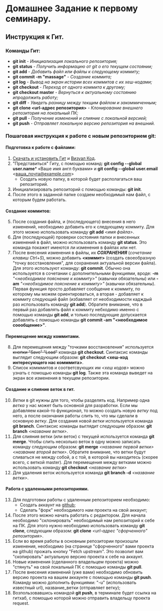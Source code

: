 # Домашнее Задание к первому семинару.

## Инструкция к Гит.

### Команды Гит:

- **git init** - *Инициализация локального репозитория;*
- **git status** - *Получить информацию от git о его текущем состоянии;*
- **git add** - *Добавить файл или файлы к следующему коммиту;*
- **git commit -m "massage"** - *Создание коммита;*
- **git log** - *Вывод на экран истории всех коммитов с их хеш-кодами;*
- **git checkout** - *Переход от одного коммита к другому;*
- **git checkout master** - *Вернуться к актуальному состоянию ипродолжить работу;*
- **git diff** - *Увидеть разницу между текщим файлом и закоммиченным;*
- **git clone <url-адрес репозитория>** - *Клонирование внешнего репозитория на локальный ПК;*
- **git pull** - *Получение изменений и слияние с локальной версией;*
- **git push** - *Отправляет локальную версию репозитория на внешний.*

### Пошаговая инструкция к работе с новым репозиторием git:

#### Подготовка к работе с файлами: 

1. [Скачать и установить Гит](https://git-scm.com/downloads) и [Визуал Код](https://code.visualstudio.com/download). 
2. "Представиться" Гиту, с помощью команд: **git config --global user.name*** «Ваше имя англ буквами» и **git config --global user.email** <ваша_почта@example.com>
    - Cоздать новую папку, в которой будет располагаться ваш репозиторий.
3. Инициализировать репозиторий с помощью команды: **git init**.
4. После этого в заданной папке создаем необходимый нам файл, с которым будем работать. 

#### Создание коммитов: 

5. После создания файла, и (последующего) внесения в него изменений, необходимо добавить его к следующему коммиту. Для этого можно использовать команду **git add** *<имя файла>*.
6. Для (последующей) проверки состояния папки и внесенных изменений в файл, можно использовать команду **git status**. Это команда покажет имеются ли изменения в файлах или нет. 
7. После внесения изменения в файлы, их ***СОХРАНЕНИЯ*** (*сочетание клавиш Ctrl+S*), можно добавить **<коммит>** (создать своеобразную "точку восстановления", для сохранения актуальной версии файла). Для этого используют команду: **git commit**. Обычно она используется в сочетании с дополнительными функциями, вроде: **-m** *"<необходимое пояснение к коммиту>"* (кавычки обязательны) или **-am** *"<необходимое пояснение к коммиту>"* (кавычки обязательны). Первая функция просто добавляет сообщение к коммиту, по которому мы можем ориентироваться, а вторая - добавляет к коммиту следующий файл (избавляет от необходимости кадждый раз использовать команду **git add**). Обратите внимание, что в первый раз добавлять файл к коммиту небходимо именно с помощью команды  **git add**, и только последующие допускается добавлять с помощью команды **git commit -am "<необходимое соообщение>"**.

#### Перемещение между коммитами. 

8. Для перемещения между "точками восстановления" используется ~~кнопки "Save" "Load"~~ команда **git checkout**. Синтаксис команды выглядит следующим образом: **git checkout <хеш-код интересующего нас комммита>**.
9. Список комммитов и соответсвующих им *<хеш кодов>* можно узнать с помощью команды **git log**. Также эта команда выведет на экран все изменения в текущем репозитории. 

#### Создание и слияние веток в гит.

10. *Ветки* в git нужны для того, чтобы разделять код. Например одна *ветка* у нас может быть основной для разработки. Если мы добавляем какой-то функционал, то можно создать новую *ветку* под него, а после окончания работы *слить* то, что мы сделали в основную *ветку*. Для создания новой *ветки* используется команда **git branch**. Синтаксис команды выглядит следующим образом: **git branch** *<название ветки>*.
11. Для слияния ветки (или веток) с текущей используется команда **git merge**. Чтобы слить несколько веток в одну можно записать команду следующим образом: **git merge** *<название первой ветки> <название второй ветки>*. Обратите внимание, что ветки будут сливаться не между собой, а с той, в которой вы находитесь (скорее всего, с веткой master). Для перемещения между ветками можно использовать команду **git checkout** *<название ветки>*  
12. Для удаления веток используется команда **git branch -d** *<название ветки>*. 

#### Работа с удаленными репозиториями.

13. Для подготовки работы с удаленным репозиторием необходимо:
    - Создать аккаунт на [github](https://github.com/);
    - Сделать "форк" необходимого нам проекта на свой аккаунт;
14. После этого можно начать работать с редактором. Для начала необходимо "склонировать" необходимый нам репозиторий к себе на ПК. Для этого нужно необходимо использовать команду **git clone**, следующим образом: **git clone** *<url-адрес "сфорченного" репозитория>*.
15. Если во время работы в основным репозитории произошли изменения, необходимо (на странице "сфорченного" вами проекта на github) прожать кнопку "Fetch upstream". Это позволит вам "скопировать" актуальную версию проекта к себе на аккаунт. 
16. Новые изменения (сделанного владельцем проекта) можно "стянуть" на свой локальный ПК с помощью команды **git pull**. 
17. После внесения изменений (уже вами) необходимо обновить версию проекта на вашем аккаунте с помощью команды **git push**. Команду можно дополнить функциями: "-u" (использовать известный url), название_ветки (отправляет ветку);
18. Возпользовавшись командой **git push**, в терминале будет ссылка на гитхаб, с помощью которой можно отправить владельцу проекта request. 
